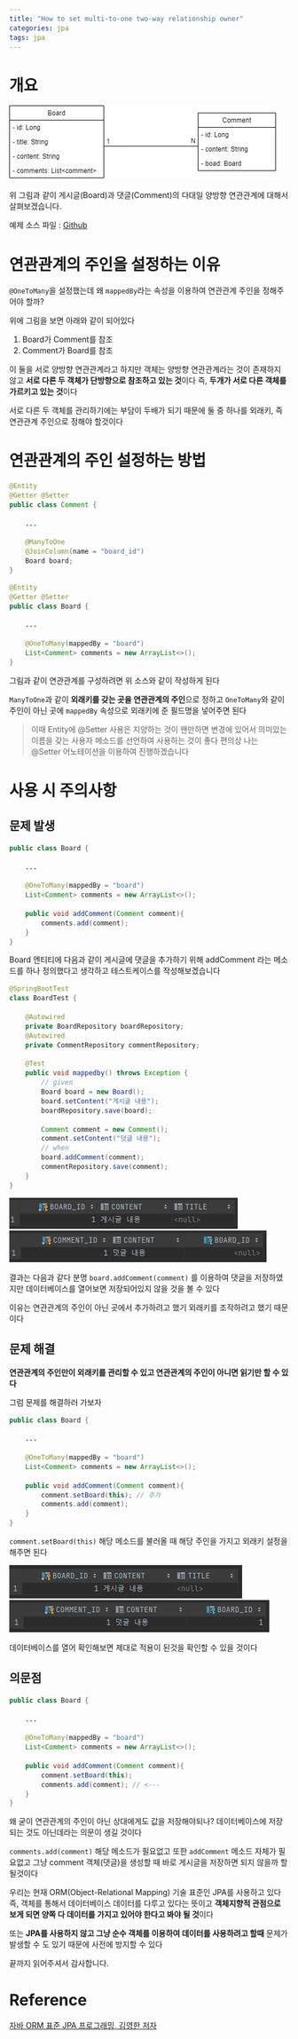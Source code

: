 ```yaml
---
title: "How to set multi-to-one two-way relationship owner"
categories: jpa
tags: jpa
---
```


# 개요

![mappedby](/assets/postImages/BidirectionalMapping/mappedby.png)

위 그림과 같이 게시글(Board)과 댓글(Comment)의 다대일 양방향 연관관계에 대해서 살펴보겠습니다.

예제 소스 파일 : [Github](https://github.com/mangchhe/WEB_JPA_Tutorial)

# 연관관계의 주인을 설정하는 이유

`@OneToMany`을 설정했는데 왜 `mappedBy`라는 속성을 이용하여 연관관계 주인을 정해주어야 할까?

위에 그림을 보면 아래와 같이 되어있다

1. Board가 Comment를 참조
2. Comment가 Board를 참조

이 둘을 서로 양방향 연관관계라고 하지만 객체는 양방향 연관관계라는 것이 존재하지 않고 **서로 다른 두 객체가 단방향으로 참조하고 있는 것**이다 즉, **두개가 서로 다른 객체를 가르키고 있는 것**이다

서로 다른 두 객체를 관리하기에는 부담이 두배가 되기 때문에 둘 중 하나를 외래키, 즉 연관관계 주인으로 정해야 할것이다

# 연관관계의 주인 설정하는 방법

``` java
@Entity
@Getter @Setter
public class Comment {

    ...

    @ManyToOne
    @JoinColumn(name = "board_id")
    Board board;
}
```
``` java
@Entity
@Getter @Setter
public class Board {

    ...

    @OneToMany(mappedBy = "board")
    List<Comment> comments = new ArrayList<>();
}
```

그림과 같이 연관관계를 구성하려면 위 소스와 같이 작성하게 된다

`ManyToOne`과 같이 **외래키를 갖는 곳을 연관관계의 주인**으로 정하고 `OneToMany`와 같이 주인이 아닌 곳에 `mappedBy` 속성으로 외래키에 준 필드명을 넣어주면 된다

> 이때 Entity에 @Setter 사용은 지양하는 것이 왠만하면 변경에 있어서 의미있는 이름을 갖는 사용자 메소드를 선언하여 사용하는 것이 좋다 편의상 나는 @Setter 어노테이션을 이용하여 진행하겠습니다

# 사용 시 주의사항

## 문제 발생

``` java
public class Board {

    ...

    @OneToMany(mappedBy = "board")
    List<Comment> comments = new ArrayList<>();

    public void addComment(Comment comment){
        comments.add(comment);
    }
}
```

Board 엔티티에 다음과 같이 게시글에 댓글을 추가하기 위해 addComment 라는 메소드를 하나 정의했다고 생각하고 테스트케이스를 작성해보겠습니다

``` java
@SpringBootTest
class BoardTest {

    @Autowired
    private BoardRepository boardRepository;
    @Autowired
    private CommentRepository commentRepository;

    @Test
    public void mappedby() throws Exception {
        // given
        Board board = new Board();
        board.setContent("게시글 내용");
        boardRepository.save(board);

        Comment comment = new Comment();
        comment.setContent("덧글 내용");
        // when
        board.addComment(comment);
        commentRepository.save(comment);
    }
}
```

![mappedby_board](/assets/postImages/BidirectionalMapping/mappedby_board.PNG)
![mappedby_comment](/assets/postImages/BidirectionalMapping/mappedby_comment.PNG)

결과는 다음과 같다 분명 `board.addComment(comment)` 를 이용하여 댓글을 저장하였지만 데이터베이스를 열어보면 저장되어있지 않을 것을 볼 수 있다

이유는 연관관계의 주인이 아닌 곳에서 추가하려고 했기 외래키를 조작하려고 했기 때문이다

## 문제 해결

**연관관계의 주인만이 외래키를 관리할 수 있고 연관관계의 주인이 아니면 읽기만 할 수 있다**

그럼 문제를 해결하러 가보자

``` java
public class Board {

    ...

    @OneToMany(mappedBy = "board")
    List<Comment> comments = new ArrayList<>();

    public void addComment(Comment comment){
        comment.setBoard(this); // 추가
        comments.add(comment);
    }
}
```

`comment.setBoard(this)` 해당 메소드를 불러올 때 해당 주인을 가지고 외래키 설정을 해주면 된다

![mappedby_board2](/assets/postImages/BidirectionalMapping/mappedby_board2.PNG)
![mappedby_comment2](/assets/postImages/BidirectionalMapping/mappedby_comment2.PNG)

데이터베이스를 열어 확인해보면 제대로 적용이 된것을 확인할 수 있을 것이다

## 의문점

``` java
public class Board {

    ...

    @OneToMany(mappedBy = "board")
    List<Comment> comments = new ArrayList<>();

    public void addComment(Comment comment){
        comment.setBoard(this);
        comments.add(comment); // <---
    }
}
```

왜 굳이 연관관계의 주인이 아닌 상대에게도 값을 저장해야되나? 데이터베이스에 저장되는 것도 아닌데라는 의문이 생길 것이다

`comments.add(comment)` 해당 메소드가 필요없고 또한 `addComment` 메소드 자체가 필요없고 그냥 comment 객체(댓글)을 생성할 때 바로 게시글을 저장하면 되지 않을까 할 될것이다

우리는 현재 ORM(Object-Relational Mapping) 기술 표준인 JPA를 사용하고 있다 즉, 객체를 통해서 데이터베이스 데이터를 다루고 있다는 뜻이고 **객체지향적 관점으로 보게 되면 양쪽 다 데이터를 가지고 있어야 한다고 봐야 될 것**이다

또는 **JPA를 사용하지 않고 그냥 순수 객체를 이용하여 데이터를 사용하려고 할때** 문제가 발생할 수 도 있기 때문에 사전에 방지할 수 있다

끝까지 읽어주셔서 감사합니다.

# Reference

[자바 ORM 표준 JPA 프로그래밍, 김영한 저자](https://book.naver.com/bookdb/book_detail.nhn?bid=9252528)
